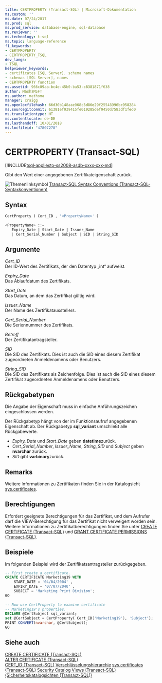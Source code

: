 ```yaml
---
title: CERTPROPERTY (Transact-SQL) | Microsoft-Dokumentation
ms.custom: ''
ms.date: 07/24/2017
ms.prod: sql
ms.prod_service: database-engine, sql-database
ms.reviewer: ''
ms.technology: t-sql
ms.topic: language-reference
f1_keywords:
- CERTPROPERTY
- CERTPROPERTY_TSQL
dev_langs:
- TSQL
helpviewer_keywords:
- certificates [SQL Server], schema names
- schemas [SQL Server], names
- CERTPROPERTY function
ms.assetid: 966c09aa-bc4e-45b0-ba53-c8381871f638
author: MashaMSFT
ms.author: mathoma
manager: craigg
ms.openlocfilehash: 66d30b148aae068c5d86e29f25548996bc958284
ms.sourcegitcommit: 61381ef939415fe019285def9450d7583df1fed0
ms.translationtype: HT
ms.contentlocale: de-DE
ms.lasthandoff: 10/01/2018
ms.locfileid: "47807278"
---
```

# <a name="certproperty-transact-sql"></a>CERTPROPERTY (Transact-SQL)
[!INCLUDE[tsql-appliesto-ss2008-asdb-xxxx-xxx-md](../../includes/tsql-appliesto-ss2008-asdb-xxxx-xxx-md.md)]

Gibt den Wert einer angegebenen Zertifikateigenschaft zurück.
  
![Themenlinksymbol](../../database-engine/configure-windows/media/topic-link.gif "Topic link icon") [Transact-SQL Syntax Conventions (Transact-SQL-Syntaxkonventionen)](../../t-sql/language-elements/transact-sql-syntax-conventions-transact-sql.md)
  
## <a name="syntax"></a>Syntax  
  
```sql
CertProperty ( Cert_ID , '<PropertyName>' )  
  
<PropertyName> ::=  
   Expiry_Date | Start_Date | Issuer_Name   
   | Cert_Serial_Number | Subject | SID | String_SID   
```  
  
## <a name="arguments"></a>Argumente  
*Cert_ID*  
Der ID-Wert des Zertifikats, der den Datentyp „int“ aufweist.
  
*Expiry_Date*  
Das Ablaufdatum des Zertifikats.
  
*Start_Date*  
Das Datum, an dem das Zertifikat gültig wird.
  
*Issuer_Name*  
Der Name des Zertifikatausstellers.
  
*Cert_Serial_Number*  
Die Seriennummer des Zertifikats.
  
*Betreff*  
Der Zertifikatantragsteller.
  
 *SID*  
Die SID des Zertifikats. Dies ist auch die SID eines diesem Zertifikat zugeordneten Anmeldenamens oder Benutzers.
  
*String_SID*  
Die SID des Zertifikats als Zeichenfolge. Dies ist auch die SID eines diesem Zertifikat zugeordneten Anmeldenamens oder Benutzers.
  
## <a name="return-types"></a>Rückgabetypen
Die Angabe der Eigenschaft muss in einfache Anführungszeichen eingeschlossen werden.
  
Der Rückgabetyp hängt von der im Funktionsaufruf angegebenen Eigenschaft ab. Der Rückgabetyp **sql_variant** umschließt alle Rückgabewerte.
-   *Expiry_Date* und *Start_Date* geben **datetime**zurück.  
-   *Cert_Serial_Number*, *Issuer_Name*, *String_SID* und *Subject* geben **nvarchar** zurück.  
-   *SID* gibt **varbinary**zurück.  
  
## <a name="remarks"></a>Remarks  
Weitere Informationen zu Zertifikaten finden Sie in der Katalogsicht [sys.certificates](../../relational-databases/system-catalog-views/sys-certificates-transact-sql.md).
  
## <a name="permissions"></a>Berechtigungen  
Erfordert geeignete Berechtigungen für das Zertifikat, und dem Aufrufer darf die VIEW-Berechtigung für das Zertifikat nicht verweigert worden sein. Weitere Informationen zu Zertifikatberechtigungen finden Sie unter [CREATE CERTIFICATE &#40;Transact-SQL&#41;](../../t-sql/statements/create-certificate-transact-sql.md) und [GRANT CERTIFICATE PERMISSIONS &#40;Transact-SQL&#41;](../../t-sql/statements/grant-certificate-permissions-transact-sql.md).
  
## <a name="examples"></a>Beispiele  
Im folgenden Beispiel wird der Zertifikatsantragsteller zurückgegeben.
  
```sql
-- First create a certificate.  
CREATE CERTIFICATE Marketing19 WITH   
    START_DATE = '04/04/2004' ,  
    EXPIRY_DATE = '07/07/2040' ,  
    SUBJECT = 'Marketing Print Division';  
GO  
  
-- Now use CertProperty to examine certificate  
-- Marketing19's properties.  
DECLARE @CertSubject sql_variant;  
set @CertSubject = CertProperty( Cert_ID('Marketing19'), 'Subject');  
PRINT CONVERT(nvarchar, @CertSubject);  
GO  
```  
  
## <a name="see-also"></a>Siehe auch
[CREATE CERTIFICATE &#40;Transact-SQL&#41;](../../t-sql/statements/create-certificate-transact-sql.md)  
[ALTER CERTIFICATE &#40;Transact-SQL&#41;](../../t-sql/statements/alter-certificate-transact-sql.md)  
[CERT_ID &#40;Transact-SQL&#41;](../../t-sql/functions/cert-id-transact-sql.md)
[Verschlüsselungshierarchie](../../relational-databases/security/encryption/encryption-hierarchy.md)
[sys.certificates &#40;Transact-SQL&#41;](../../relational-databases/system-catalog-views/sys-certificates-transact-sql.md)
[Security Catalog Views &#40;Transact-SQL&#41; (Sicherheitskatalogsichten (Transact-SQL))](../../relational-databases/system-catalog-views/security-catalog-views-transact-sql.md)
  
  
